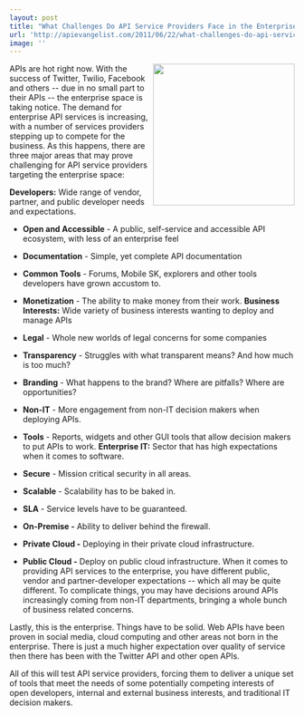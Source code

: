 ```yaml
---
layout: post
title: "What Challenges Do API Service Providers Face in the Enterprise Space?"
url: 'http://apievangelist.com/2011/06/22/what-challenges-do-api-service-providers-face-in-the-enterprise-space/'
image: ''
---
```


<img class="c1" src="http://kinlane-productions.s3.amazonaws.com/api-evangelist/enterprise.jpg" alt="" width="250" align="right" />APIs are hot right now. With the success of Twitter, Twilio, Facebook and others -- due in no small part to their APIs -- the enterprise space is taking notice. The demand for enterprise API services is increasing, with a number of services providers stepping up to compete for the business. As this happens, there are three major areas that may prove challenging for API service providers targeting the enterprise space:

**Developers:** Wide range of vendor, partner, and public developer needs and expectations.

  * **Open and Accessible** \- A public, self-service and accessible API ecosystem, with less of an enterprise feel
  * **Documentation** \- Simple, yet complete API documentation
  * **Common Tools** \- Forums, Mobile SK, explorers and other tools developers have grown accustom to.
  * **Monetization** \- The ability to make money from their work.
**Business Interests:** Wide variety of business interests wanting to deploy and manage APIs

  * **Legal** \- Whole new worlds of legal concerns for some companies
  * **Transparency** \- Struggles with what transparent means? And how much is too much?
  * **Branding** \- What happens to the brand? Where are pitfalls? Where are opportunities?
  * **Non-IT** \- More engagement from non-IT decision makers when deploying APIs.
  * **Tools** \- Reports, widgets and other GUI tools that allow decision makers to put APIs to work.
**Enterprise IT:** Sector that has high expectations when it comes to software.

  * **Secure** \- Mission critical security in all areas.
  * **Scalable** \- Scalability has to be baked in.
  * **SLA** \- Service levels have to be guaranteed.
  * **On-Premise -** Ability to deliver behind the firewall.
  * **Private Cloud -** Deploying in their private cloud infrastructure.
  * **Public Cloud -** Deploy on public cloud infrastructure.
When it comes to providing API services to the enterprise, you have different public, vendor and partner-developer expectations -- which all may be quite different. To complicate things, you may have decisions around APIs increasingly coming from non-IT departments, bringing a whole bunch of business related concerns.

Lastly, this is the enterprise. Things have to be solid. Web APIs have been proven in social media, cloud computing and other areas not born in the enterprise. There is just a much higher expectation over quality of service then there has been with the Twitter API and other open APIs.

All of this will test API service providers, forcing them to deliver a unique set of tools that meet the needs of some potentially competing interests of open developers, internal and external business interests, and traditional IT decision makers.